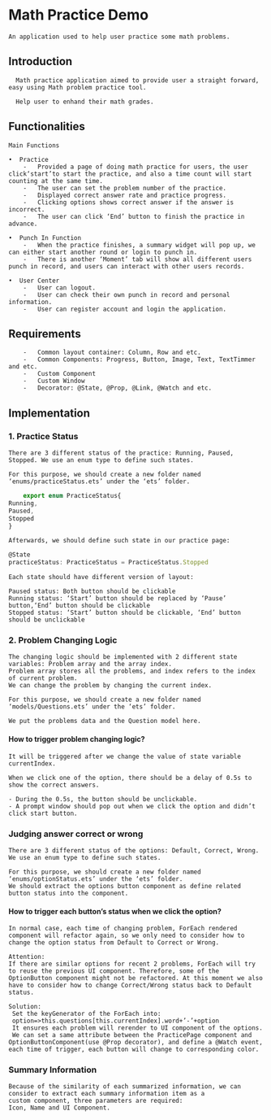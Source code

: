 # Math Practice Demo

    An application used to help user practice some math problems.

## Introduction

      Math practice application aimed to provide user a straight forward, easy using Math problem practice tool. 
      
      Help user to enhand their math grades.

## Functionalities

    Main Functions
    
    •  Practice
        -	Provided a page of doing math practice for users, the user click‘start’to start the practice, and also a time count will start counting at the same time.
        -	The user can set the problem number of the practice.
        -	Displayed correct answer rate and practice progress.
        -	Clicking options shows correct answer if the answer is incorrect.
        -	The user can click ‘End’ button to finish the practice in advance.

    •  Punch In Function
        -	When the practice finishes, a summary widget will pop up, we can either start another round or login to punch in.
        -	There is another ‘Moment’ tab will show all different users punch in record, and users can interact with other users records.
   
    •  User Center
        -	User can logout.
        -	User can check their own punch in record and personal information.
        -	User can register account and login the application.

## Requirements

        -	Common layout container: Column, Row and etc.
        -	Common Components: Progress, Button, Image, Text, TextTimmer and etc.
        -	Custom Component
        -	Custom Window
        -	Decorator: @State, @Prop, @Link, @Watch and etc.

## Implementation

### 1. Practice Status

    There are 3 different status of the practice: Running, Paused, Stopped. We use an enum type to define such states.

    For this purpose, we should create a new folder named ‘enums/practiceStatus.ets’ under the ‘ets’ folder.

```typescript
    export enum PracticeStatus{
Running,
Paused,
Stopped
}
```

    Afterwards, we should define such state in our practice page:

```typescript
@State
practiceStatus: PracticeStatus = PracticeStatus.Stopped
```    

    Each state should have different version of layout:

    Paused status: Both button should be clickable
    Running status: ‘Start’ button should be replaced by ‘Pause’ button,‘End’ button should be clickable
    Stopped status: ‘Start’ button should be clickable, ‘End’ button should be unclickable

### 2. Problem Changing Logic

    The changing logic should be implemented with 2 different state variables: Problem array and the array index.
    Problem array stores all the problems, and index refers to the index of current problem.
    We can change the problem by changing the current index.

    For this purpose, we should create a new folder named ‘models/Questions.ets’ under the ‘ets’ folder.

    We put the problems data and the Question model here.

#### How to trigger problem changing logic?

    It will be triggered after we change the value of state variable currentIndex.

    When we click one of the option, there should be a delay of 0.5s to show the correct answers.
    
    - During the 0.5s, the button should be unclickable.
    - A prompt window should pop out when we click the option and didn’t click start button.

### Judging answer correct or wrong
    There are 3 different status of the options: Default, Correct, Wrong. We use an enum type to define such states.
    
    For this purpose, we should create a new folder named ‘enums/optionStatus.ets’ under the ‘ets’ folder.
    We should extract the options button component as define related button status into the component.
 
#### How to trigger each button’s status when we click the option?
    In normal case, each time of changing problem, ForEach rendered component will refactor again, so we only need to consider how to change the option status from Default to Correct or Wrong.
    
    Attention:
    If there are similar options for recent 2 problems, ForEach will try to reuse the previous UI component. Therefore, some of the OptionButton component might not be refactored. At this moment we also have to consider how to change Correct/Wrong status back to Default status.
    
    Solution:
     Set the keyGenerator of the ForEach into:
     option=>this.questions[this.currentIndex].word+’-’+option
     It ensures each problem will rerender to UI component of the options.
     We can set a same attribute between the PracticePage component and OptionButtonComponent(use @Prop decorator), and define a @Watch event, each time of trigger, each button will change to corresponding color.

### Summary Information
    Because of the similarity of each summarized information, we can consider to extract each summary information item as a
    custom component, three parameters are required:
    Icon, Name and UI Component.


 	
